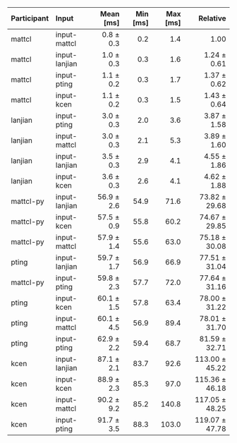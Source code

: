 | Participant | Input | Mean [ms] | Min [ms] | Max [ms] | Relative |
|:---|:---|---:|---:|---:|---:|
| mattcl | input-mattcl | 0.8 ± 0.3 | 0.2 | 1.4 | 1.00 |
| mattcl | input-lanjian | 1.0 ± 0.3 | 0.3 | 1.6 | 1.24 ± 0.61 |
| mattcl | input-pting | 1.1 ± 0.2 | 0.3 | 1.7 | 1.37 ± 0.62 |
| mattcl | input-kcen | 1.1 ± 0.2 | 0.3 | 1.5 | 1.43 ± 0.64 |
| lanjian | input-pting | 3.0 ± 0.3 | 2.0 | 3.6 | 3.87 ± 1.58 |
| lanjian | input-mattcl | 3.0 ± 0.3 | 2.1 | 5.3 | 3.89 ± 1.60 |
| lanjian | input-lanjian | 3.5 ± 0.3 | 2.9 | 4.1 | 4.55 ± 1.86 |
| lanjian | input-kcen | 3.6 ± 0.3 | 2.6 | 4.1 | 4.62 ± 1.88 |
| mattcl-py | input-lanjian | 56.9 ± 2.6 | 54.9 | 71.6 | 73.82 ± 29.68 |
| mattcl-py | input-kcen | 57.5 ± 0.9 | 55.8 | 60.2 | 74.67 ± 29.85 |
| mattcl-py | input-mattcl | 57.9 ± 1.4 | 55.6 | 63.0 | 75.18 ± 30.08 |
| pting | input-lanjian | 59.7 ± 1.7 | 56.9 | 66.9 | 77.51 ± 31.04 |
| mattcl-py | input-pting | 59.8 ± 2.3 | 57.7 | 72.0 | 77.64 ± 31.16 |
| pting | input-kcen | 60.1 ± 1.5 | 57.8 | 63.4 | 78.00 ± 31.22 |
| pting | input-mattcl | 60.1 ± 4.5 | 56.9 | 89.4 | 78.01 ± 31.70 |
| pting | input-pting | 62.9 ± 2.2 | 59.4 | 68.7 | 81.59 ± 32.71 |
| kcen | input-lanjian | 87.1 ± 2.1 | 83.7 | 92.6 | 113.00 ± 45.22 |
| kcen | input-kcen | 88.9 ± 2.3 | 85.3 | 97.0 | 115.36 ± 46.18 |
| kcen | input-mattcl | 90.2 ± 9.2 | 85.2 | 140.8 | 117.05 ± 48.25 |
| kcen | input-pting | 91.7 ± 3.5 | 88.3 | 103.0 | 119.07 ± 47.78 |

